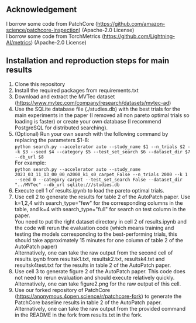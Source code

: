 ## Acknowledgement
I borrow some code from PatchCore (https://github.com/amazon-science/patchcore-inspection) (Apache-2.0 License)  
I borrow some code from TorchMetrics (https://github.com/Lightning-AI/metrics) (Apache-2.0 License)

## Installation and reproduction steps for main results
1. Clone this repository
2. Install the required packages from requirements.txt
3. Download and extract the MVTec dataset (https://www.mvtec.com/company/research/datasets/mvtec-ad)
4. Use the SQLite database file (./studies.db) with the best trials for the main experiments in the paper (I removed all non pareto optimal trials so loading is faster) or create your own database (I recommend PostgreSQL for distributed searching).
5. (Optional) Run your own search with the following command by replacing the parameters $1-8:  
```python search.py --accelerator auto --study_name $1 --n_trials $2 --k $3 --seed $4 --category $5 --test_set_search $6 --dataset_dir $7 --db_url $8```  
For example:  
```python search.py --accelerator auto --study_name 2023_03_11_13_00_00_n2000_k1_s0_carpet_False --n_trials 2000 --k 1 --seed 0 --category carpet --test_set_search False --dataset_dir "../MVTec" --db_url sqlite:///studies.db```
7. Execute cell 1 of results.ipynb to load the pareto optimal trials.
8. Use cell 2 to generate the results for table 2 of the AutoPatch paper. Use k=1,2,4 with search_type="few" for the corresponding columns in the table, and k=4 with search_type="full" for search on test column in the paper.  
You need to put the right dataset directory in cell 2 of results.ipynb and the code will rerun the evaluation code (which means training and testing the models corresponding to the best-performing trials, this should take approximately 15 minutes for one column of table 2 of the AutoPatch paper)  
Alternatively, one can take the raw output from the second cell of results.ipynb from resultsk1.txt, resultsk2.txt, resultsk4.txt and resultsk4test.txt for the results in table 2 of the AutoPatch paper.
9. Use cell 3 to generate figure 2 of the AutoPatch paper. This code does not need to rerun evaluation and should execute relatively quickly.  
Alternatively, one can take figure2.png for the raw output of this cell.
9. Use our forked repository of PatchCore (https://anonymous.4open.science/r/patchcore-fork) to generate the PatchCore baseline results in table 2 of the AutoPatch paper.  
Alternatively, one can take the raw output from the provided command in the README in the fork from results.txt in the fork.